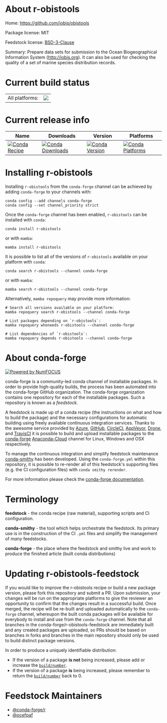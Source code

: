 About r-obistools
=================

Home: https://github.com/iobis/obistools

Package license: MIT

Feedstock license: [BSD-3-Clause](https://github.com/conda-forge/r-obistools-feedstock/blob/main/LICENSE.txt)

Summary: Prepare data sets for submission to the Ocean Biogeographical Information System (<http://iobis.org>). It can also be used for checking the quality of a set of marine species distribution records.

Current build status
====================


<table><tr><td>All platforms:</td>
    <td>
      <a href="https://dev.azure.com/conda-forge/feedstock-builds/_build/latest?definitionId=4268&branchName=main">
        <img src="https://dev.azure.com/conda-forge/feedstock-builds/_apis/build/status/r-obistools-feedstock?branchName=main">
      </a>
    </td>
  </tr>
</table>

Current release info
====================

| Name | Downloads | Version | Platforms |
| --- | --- | --- | --- |
| [![Conda Recipe](https://img.shields.io/badge/recipe-r--obistools-green.svg)](https://anaconda.org/conda-forge/r-obistools) | [![Conda Downloads](https://img.shields.io/conda/dn/conda-forge/r-obistools.svg)](https://anaconda.org/conda-forge/r-obistools) | [![Conda Version](https://img.shields.io/conda/vn/conda-forge/r-obistools.svg)](https://anaconda.org/conda-forge/r-obistools) | [![Conda Platforms](https://img.shields.io/conda/pn/conda-forge/r-obistools.svg)](https://anaconda.org/conda-forge/r-obistools) |

Installing r-obistools
======================

Installing `r-obistools` from the `conda-forge` channel can be achieved by adding `conda-forge` to your channels with:

```
conda config --add channels conda-forge
conda config --set channel_priority strict
```

Once the `conda-forge` channel has been enabled, `r-obistools` can be installed with `conda`:

```
conda install r-obistools
```

or with `mamba`:

```
mamba install r-obistools
```

It is possible to list all of the versions of `r-obistools` available on your platform with `conda`:

```
conda search r-obistools --channel conda-forge
```

or with `mamba`:

```
mamba search r-obistools --channel conda-forge
```

Alternatively, `mamba repoquery` may provide more information:

```
# Search all versions available on your platform:
mamba repoquery search r-obistools --channel conda-forge

# List packages depending on `r-obistools`:
mamba repoquery whoneeds r-obistools --channel conda-forge

# List dependencies of `r-obistools`:
mamba repoquery depends r-obistools --channel conda-forge
```


About conda-forge
=================

[![Powered by
NumFOCUS](https://img.shields.io/badge/powered%20by-NumFOCUS-orange.svg?style=flat&colorA=E1523D&colorB=007D8A)](https://numfocus.org)

conda-forge is a community-led conda channel of installable packages.
In order to provide high-quality builds, the process has been automated into the
conda-forge GitHub organization. The conda-forge organization contains one repository
for each of the installable packages. Such a repository is known as a *feedstock*.

A feedstock is made up of a conda recipe (the instructions on what and how to build
the package) and the necessary configurations for automatic building using freely
available continuous integration services. Thanks to the awesome service provided by
[Azure](https://azure.microsoft.com/en-us/services/devops/), [GitHub](https://github.com/),
[CircleCI](https://circleci.com/), [AppVeyor](https://www.appveyor.com/),
[Drone](https://cloud.drone.io/welcome), and [TravisCI](https://travis-ci.com/)
it is possible to build and upload installable packages to the
[conda-forge](https://anaconda.org/conda-forge) [Anaconda-Cloud](https://anaconda.org/)
channel for Linux, Windows and OSX respectively.

To manage the continuous integration and simplify feedstock maintenance
[conda-smithy](https://github.com/conda-forge/conda-smithy) has been developed.
Using the ``conda-forge.yml`` within this repository, it is possible to re-render all of
this feedstock's supporting files (e.g. the CI configuration files) with ``conda smithy rerender``.

For more information please check the [conda-forge documentation](https://conda-forge.org/docs/).

Terminology
===========

**feedstock** - the conda recipe (raw material), supporting scripts and CI configuration.

**conda-smithy** - the tool which helps orchestrate the feedstock.
                   Its primary use is in the construction of the CI ``.yml`` files
                   and simplify the management of *many* feedstocks.

**conda-forge** - the place where the feedstock and smithy live and work to
                  produce the finished article (built conda distributions)


Updating r-obistools-feedstock
==============================

If you would like to improve the r-obistools recipe or build a new
package version, please fork this repository and submit a PR. Upon submission,
your changes will be run on the appropriate platforms to give the reviewer an
opportunity to confirm that the changes result in a successful build. Once
merged, the recipe will be re-built and uploaded automatically to the
`conda-forge` channel, whereupon the built conda packages will be available for
everybody to install and use from the `conda-forge` channel.
Note that all branches in the conda-forge/r-obistools-feedstock are
immediately built and any created packages are uploaded, so PRs should be based
on branches in forks and branches in the main repository should only be used to
build distinct package versions.

In order to produce a uniquely identifiable distribution:
 * If the version of a package **is not** being increased, please add or increase
   the [``build/number``](https://docs.conda.io/projects/conda-build/en/latest/resources/define-metadata.html#build-number-and-string).
 * If the version of a package **is** being increased, please remember to return
   the [``build/number``](https://docs.conda.io/projects/conda-build/en/latest/resources/define-metadata.html#build-number-and-string)
   back to 0.

Feedstock Maintainers
=====================

* [@conda-forge/r](https://github.com/conda-forge/r/)
* [@ocefpaf](https://github.com/ocefpaf/)

